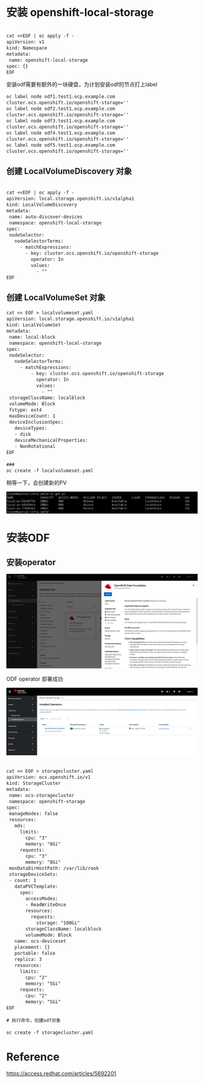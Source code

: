 # 安装 openshift-local-storage



```

cat <<EOF | oc apply -f -
apiVersion: v1
kind: Namespace
metadata:
 name: openshift-local-storage
spec: {}
EOF
```





安装odf需要有额外的一块硬盘，为计划安装odf的节点打上label

```
oc label node odf1.test1.ocp.example.com cluster.ocs.openshift.io/openshift-storage=''
oc label node odf2.test1.ocp.example.com cluster.ocs.openshift.io/openshift-storage=''
oc label node odf3.test1.ocp.example.com cluster.ocs.openshift.io/openshift-storage=''
oc label node odf4.test1.ocp.example.com cluster.ocs.openshift.io/openshift-storage=''
oc label node odf5.test1.ocp.example.com cluster.ocs.openshift.io/openshift-storage=''
```





## 创建 LocalVolumeDiscovery 对象



```

cat <<EOF | oc apply -f -
apiVersion: local.storage.openshift.io/v1alpha1
kind: LocalVolumeDiscovery
metadata:
 name: auto-discover-devices
 namespace: openshift-local-storage
spec:
 nodeSelector:
   nodeSelectorTerms:
     - matchExpressions:
       - key: cluster.ocs.openshift.io/openshift-storage
         operator: In
         values:
           - ""
EOF
```



## 创建 LocalVolumeSet 对象

```
cat << EOF > localvolumeset.yaml
apiVersion: local.storage.openshift.io/v1alpha1
kind: LocalVolumeSet
metadata:
 name: local-block
 namespace: openshift-local-storage
spec:
 nodeSelector:
   nodeSelectorTerms:
     - matchExpressions:
         - key: cluster.ocs.openshift.io/openshift-storage
           operator: In
           values:
             - ""
 storageClassName: localblock
 volumeMode: Block
 fstype: ext4
 maxDeviceCount: 1
 deviceInclusionSpec:
   deviceTypes:
   - disk
   deviceMechanicalProperties:
   - NonRotational
EOF

### 
oc create -f localvolumeset.yaml
```

稍等一下，会创建新的PV 

![image-20221101172741104](./odf-install.assets/image-20221101172741104.png)





#  安装ODF



## 安装operator



![image-20221101172938283](./odf-install.assets/image-20221101172938283.png)

ODF operator 部署成功

![image-20221101173418596](./odf-install.assets/image-20221101173418596.png)







```

cat << EOF > storagecluster.yaml
apiVersion: ocs.openshift.io/v1
kind: StorageCluster
metadata:
 name: ocs-storagecluster
 namespace: openshift-storage
spec:
 manageNodes: false
 resources:
   mds:
     limits:
       cpu: "3"
       memory: "8Gi"
     requests:
       cpu: "3"
       memory: "8Gi"
 monDataDirHostPath: /var/lib/rook
 storageDeviceSets:
 - count: 1  
   dataPVCTemplate:
     spec:
       accessModes:
       - ReadWriteOnce
       resources:
         requests:
           storage: "100Gi"  
       storageClassName: localblock
       volumeMode: Block
   name: ocs-deviceset
   placement: {}
   portable: false
   replica: 3
   resources:
     limits:
       cpu: "2"
       memory: "5Gi"
     requests:
       cpu: "2"
       memory: "5Gi"
EOF

# 执行命令，创建odf对象

oc create -f storagecluster.yaml

```











# Reference



https://access.redhat.com/articles/5692201



